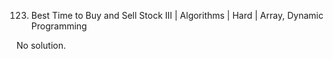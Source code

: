 123. Best Time to Buy and Sell Stock III | Algorithms | Hard | Array, Dynamic Programming

No solution.
